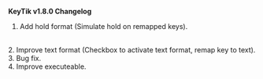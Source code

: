 **KeyTik v1.8.0 Changelog**
<br>
1. Add hold format (Simulate hold on remapped keys).
<br>
2. Improve text format (Checkbox to activate text format, remap key to text).
<br>
3. Bug fix.
<br>
4. Improve executeable.
